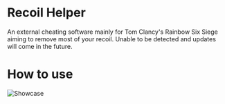 # Recoil Helper
An external cheating software mainly for Tom Clancy's Rainbow Six Siege aiming to remove most of your recoil. Unable to be detected and updates will come in the future.

# How to use
![Showcase](https://i.imgur.com/a/ShWC8pg)
